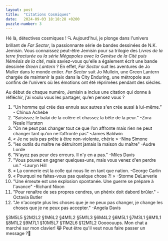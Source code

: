 ```yaml
---
layout: post
title:  "Citations Cosmiques"
date:   2024-09-03 18:18:28 +0200
puzzle-number: 3
---
```

Hé là, détectives cosmiques ! 🔍 Aujourd'hui, je plonge dans l'univers brillant de *Far Sector*, la passionnante série de bandes dessinées de N.K. Jemisin. Vous connaissez peut-être Jemisin pour sa trilogie des *Livres de la terre fracturée ou la série Mégapoles avec la Genèse de la Cité puis Némésis de la cité*, mais saviez-vous qu'elle a également écrit une bande dessinée *Green Lantern* ? En effet, *Far Sector* suit les aventures de Jo Muller dans le monde entier. *Far Sector* suit Jo Mullein, une Green Lantern chargée de maintenir la paix dans la City Enduring, une métropole aux confins de l'univers où les émotions ont été réprimées pendant des siècles.

Au début de chaque numéro, Jemisin a inclus une citation qui donne à réfléchir, j’ai voulu vous les partager, qu’en pensez vous ?

1. “Un homme qui crée des ennuis aux autres s'en crée aussi à lui-même.” - Chinua Achebe
2. “Saisissez le balai de la colère et chassez la bête de la peur.” -Zora Neale Hurston
3. “On ne peut pas changer tout ce que l’on affronte mais rien ne peut changer tant qu’on ne l’affronte pas” -James Baldwin
4. « Je ne suis pas prête à être non-violente, chérie » -Nina Simone
5. "les outils du maître ne détruiront jamais la maison du maître" -Audre Lorde
6. "N'ayez pas peur des erreurs. Il n'y en a pas.” -Miles Davis
7. "Vous pouvez en gagner quelques-uns, mais vous venez d'en perdre un." -Lauryn Hill
8. « La connerie est la colle qui nous lie en tant que nation. -George Carlin
9. « Pourquoi ne faites-vous pas quelque chose ?! » -Storme DeLarverie
10. "Une émeute est une explosion spontanée. Une guerre se prépare à l'avance" -Richard Nixon
11. "Pour renaître de ses propres cendres, un phénix doit dabord brûler." -Octavia Butler
12. "Je n'accepte plus les choses que je ne peux pas changer, je change les choses que je ne peux pas accepter." -Angela Davis

§3M5L5 §2M2L2 §1M6L2 §4M1L2 §5M1L3 §6M4L2 §6M5L1 §7M3L1 §8M1L1 §8M1L2 §9M7L1 §10M5L7 §11M2L6 §12M1L2 Ooooouups. Mon chat a marché sur mon clavier! 😹 Peut être qu'il veut nous faire passer un message ?🤔